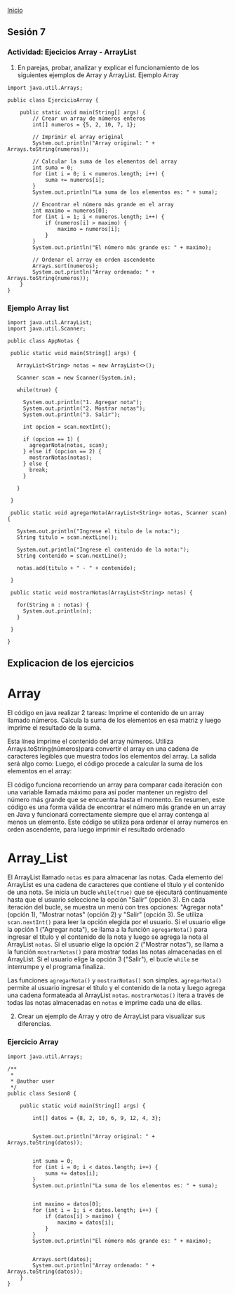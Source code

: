 <!-- No borrar o modificar -->
[Inicio](./index.md)

## Sesión 7 
### Actividad: Ejecicios Array - ArrayList
1. En parejas, probar, analizar y explicar el funcionamiento de los siguientes ejemplos de Array y ArrayList.
Ejemplo Array
```
import java.util.Arrays;

public class EjercicioArray {

    public static void main(String[] args) {
        // Crear un array de números enteros
        int[] numeros = {5, 2, 10, 7, 1};

        // Imprimir el array original
        System.out.println("Array original: " + Arrays.toString(numeros));

        // Calcular la suma de los elementos del array
        int suma = 0;
        for (int i = 0; i < numeros.length; i++) {
            suma += numeros[i];
        }
        System.out.println("La suma de los elementos es: " + suma);

        // Encontrar el número más grande en el array
        int maximo = numeros[0];
        for (int i = 1; i < numeros.length; i++) {
            if (numeros[i] > maximo) {
                maximo = numeros[i];
            }
        }
        System.out.println("El número más grande es: " + maximo);

        // Ordenar el array en orden ascendente
        Arrays.sort(numeros);
        System.out.println("Array ordenado: " + Arrays.toString(numeros));
    }
}
```
 ### Ejemplo Array list
 ```
import java.util.ArrayList; 
import java.util.Scanner;

public class AppNotas {

  public static void main(String[] args) {

    ArrayList<String> notas = new ArrayList<>();
    
    Scanner scan = new Scanner(System.in);

    while(true) {

      System.out.println("1. Agregar nota");  
      System.out.println("2. Mostrar notas");
      System.out.println("3. Salir");

      int opcion = scan.nextInt();

      if (opcion == 1) {
        agregarNota(notas, scan);  
      } else if (opcion == 2) {
        mostrarNotas(notas);
      } else {
        break;
      }

    }

  }

  public static void agregarNota(ArrayList<String> notas, Scanner scan) {
    
    System.out.println("Ingrese el titulo de la nota:");
    String titulo = scan.nextLine();
    
    System.out.println("Ingrese el contenido de la nota:");
    String contenido = scan.nextLine();
    
    notas.add(titulo + " - " + contenido);

  }

  public static void mostrarNotas(ArrayList<String> notas) {

    for(String n : notas) {
      System.out.println(n);
    }

  }

}
```
## Explicacion de los ejercicios 
# Array
El código en java realizar 2 tareas:
Imprime el contenido de un array llamado números.
Calcula la suma de los elementos en esa matriz y luego imprime el resultado de la suma.

Esta línea imprime el contenido del array números. Utiliza Arrays.toString(números)para convertir el array en una cadena de caracteres legibles que muestra todos los elementos del array. La salida será algo como:
Luego, el código procede a calcular la suma de los elementos en el array:

El código funciona recorriendo un array para comparar cada iteración con una variable llamada máximo para así poder mantener un registro del número más grande que se encuentra hasta el momento.
En resumen, este código es una forma válida de encontrar el número más grande en un array en Java y funcionará correctamente siempre que el array contenga al menos un elemento.
Este código se utiliza para ordenar el array numeros en orden ascendente, para luego imprimir el resultado ordenado 
# Array_List
El  ArrayList llamado `notas` es para almacenar las notas. Cada elemento del ArrayList es una cadena de caracteres que contiene el título y el contenido de una nota.
Se inicia un bucle `while(true)` que se ejecutará continuamente hasta que el usuario seleccione la opción "Salir" (opción 3).
 En cada iteración del bucle, se muestra un menú con tres opciones: "Agregar nota" (opción 1), "Mostrar notas" (opción 2) y "Salir" (opción 3).
Se utiliza `scan.nextInt()` para leer la opción elegida por el usuario.
Si el usuario elige la opción 1 ("Agregar nota"), se llama a la función `agregarNota()` para ingresar el título y el contenido de la nota y luego se agrega la nota al ArrayList `notas`.
Si el usuario elige la opción 2 ("Mostrar notas"), se llama a la función `mostrarNotas()` para mostrar todas las notas almacenadas en el ArrayList.
 Si el usuario elige la opción 3 ("Salir"), el bucle `while` se interrumpe y el programa finaliza.

Las funciones `agregarNota()` y `mostrarNotas()` son simples. `agregarNota()` permite al usuario ingresar el título y el contenido de la nota y luego agrega una cadena formateada al ArrayList `notas`. `mostrarNotas()` itera a través de todas las notas almacenadas en `notas` e imprime cada una de ellas.

2. Crear un ejemplo de Array y otro de ArrayList para visualizar sus diferencias.

 ### Ejercicio Array

```
import java.util.Arrays;

/**
 *
 * @author user
 */
public class Sesion8 {

    public static void main(String[] args) {
        
        int[] datos = {8, 2, 10, 6, 9, 12, 4, 3};

        
        System.out.println("Array original: " + Arrays.toString(datos));

        
        int suma = 0;
        for (int i = 0; i < datos.length; i++) {
            suma += datos[i];
        }
        System.out.println("La suma de los elementos es: " + suma);

        
        int maximo = datos[0];
        for (int i = 1; i < datos.length; i++) {
            if (datos[i] > maximo) {
                maximo = datos[i];
            }
        }
        System.out.println("El número más grande es: " + maximo);

        
        Arrays.sort(datos);
        System.out.println("Array ordenado: " + Arrays.toString(datos));
    }
}
```

<!-- Su documentación aquí -->






